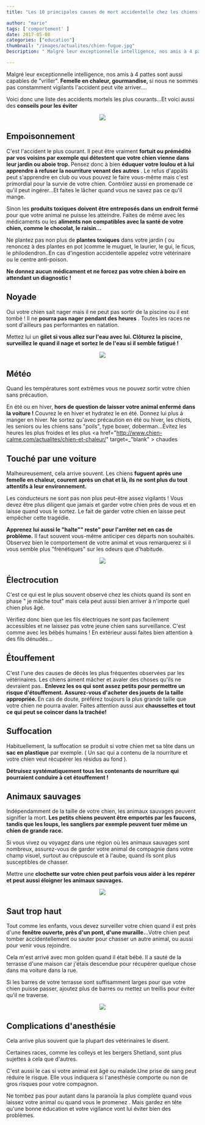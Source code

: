 ```yaml
---
title: "Les 10 principales causes de mort accidentelle chez les chiens : comment les prévenir ?   "

author: "marie"
tags: ['comportement' ]
date: 2017-05-08
categories: ["education"]
thumbnail: "/images/actualites/chien-fugue.jpg"
Description: " Malgré leur exceptionnelle intelligence, nos amis à 4 pattes sont aussi capables de vriller. Femelle en chaleur, gourmandise, si nous ne sommes pas constamment vigilants l'accident peut vite arriver....Voici donc une liste des accidents mortels les plus courants...Et voici aussi des conseils pour les éviter "

---
```


Malgré leur exceptionnelle intelligence, nos amis à 4 pattes sont aussi capables de "vriller". <b>Femelle en chaleur, gourmandise, </b>si nous ne sommes pas constamment vigilants l'accident peut vite arriver....

Voici donc une liste des accidents mortels les plus courants...Et voici aussi des <b>conseils pour les éviter</b>

<p align="center"><img src="/images/actualites/danger-chien.jpg" class="img-responsive"></p>




## Empoisonnement ##

C'est l'accident le plus courant. Il peut être vraiment <b> fortuit ou prémédité par vos voisins par exemple qui détestent que votre chien vienne dans leur jardin ou aboie trop. </b>
Pensez donc à bien <b>éduquer votre loulou et à lui apprendre à refuser la nourriture venant des autres</b> . Le refus d'appâts peut s'apprendre en club ou vous pouvez le faire vous-même mais c'est primordial pour la survie de votre chien. Contrôlez aussi en promenade ce qu'il peut ingérer...Et faites le lâcher quand vous ne savez pas ce qu'il mange.

Sinon les <b>produits toxiques doivent être entreposés dans un endroit fermé</b> pour que votre animal ne puisse les atteindre. Faites de même avec les médicaments ou les <b>aliments non compatibles avec la santé de votre chien, comme le chocolat, le raisin...</b>

Ne plantez pas non plus de <b>plantes toxiques</b> dans votre jardin ( ou renoncez à des plantes en pot )comme le muguet, le laurier, le gui, le ficus, le philodendron..En cas d'ingestion accidentelle appelez votre vétérinaire  ou le centre anti-poison.

<b>Ne donnez aucun médicament et ne forcez pas votre chien à boire en attendant un diagnostic !</b>





## Noyade ##

Oui votre chien sait nager mais il ne peut pas sortir de la piscine ou il est tombé ! Il ne <b>pourra pas nager pendant des heures</b> . Toutes les races ne sont d'ailleurs pas performantes en natation.

Mettez lui un <b>gilet si vous allez sur l'eau avec lui. Clôturez la piscine, surveillez le quand il nage et sortez le de l'eau si il semble fatigué !</b>


<p align="center"><img src="/images/actualites/gilet-chien.jpg" class="img-responsive"></p>

## Météo ##
Quand les températures sont extrêmes vous ne pouvez sortir votre chien sans précaution.

En été ou en hiver, <b> hors de question de laisser votre animal enfermé dans la voiture !</b> Couvrez le en hiver et hydratez le en été. Donnez lui plus à manger en hiver. Ne sortez qu'avec précaution en été ou hiver, les chiots, les seniors ou les chiens sans "poils", type boxer, doberman...Évitez les heures les plus froides et les plus <a href="http://www.chien-calme.com/actualites/chien-et-chaleur/" target=_"blank" > chaudes </a>




## Touché par une voiture  ##

Malheureusement, cela arrive souvent. Les chiens <b>fuguent après une femelle en chaleur, courent après un chat et là, ils ne sont plus du tout attentifs à leur environnement.</b>

Les conducteurs ne sont pas non plus peut-être assez vigilants ! Vous devez être plus diligent que jamais et garder votre chien près de vous et en laisse quand vous le sortez. Le fait de garder votre chien en laisse peut empêcher cette tragédie.

<b>Apprenez lui aussi le "halte"" reste" pour l'arrêter net en cas de problème.</b> Il faut souvent vous-même anticiper ces départs non souhaités. Observez bien le comportement de votre animal et vous remarquerez si il vous semble plus "frénétiques" sur les odeurs que d'habitude.


<p align="center"><img src="/images/actualites/comportamento-predateur.jpg" class="img-responsive"></p>


## Électrocution ##


C'est ce qui est le plus souvent observé chez les chiots quand ils sont en phase " je mâche tout" mais cela peut aussi bien arriver à n'importe quel chien plus âgé.

Vérifiez donc bien que les fils électriques ne sont pas facilement accessibles et ne laissez pas votre jeune chien sans surveillance. C'est comme avec les bébés humains ! En extérieur aussi faites bien attention à des fils dénudés...

## Étouffement ##

C'est l'une des causes de décès les plus fréquentes observées par les vétérinaires.
 Les chiens aiment mâcher et avaler des choses qu'ils ne devraient pas..<b> Enlevez les os qui sont assez petits pour permettre un risque d'étouffement.</b>
  <b>Assurez-vous d'acheter des jouets de la taille appropriée. </b> En cas de doute, préférez toujours la plus grande taille que votre chien ne pourra avaler. Faites attention aussi aux <b>chaussettes  et tout ce qui peut se coincer dans la trachée!</b>

<h2>  Suffocation </h2>

  Habituellement, la suffocation se produit si votre chien met sa tête dans un <b>sac en plastique</b> par exemple. ( Un sac qui a contenu de la nourriture et votre chien veut récupérer les résidus au fond ).

   <b>Détruisez systématiquement tous les contenants de nourriture qui pourraient conduire à cet étouffement !</b>

 <h2>  Animaux sauvages </h2>

 Indépendamment de la taille de votre chien, les animaux sauvages peuvent signifier la mort. <b>Les petits chiens peuvent être emportés par les faucons, tandis que les loups, les sangliers par exemple peuvent tuer même un chien de grande race. </b>

 Si vous vivez ou voyagez dans une région où les animaux sauvages sont nombreux, assurez-vous de garder votre animal de compagnie dans votre champ visuel, surtout au crépuscule et à l'aube, quand ils sont plus susceptibles  de chasser.

 Mettre une <b>clochette sur votre chien peut parfois vous aider à les repérer et peut aussi éloigner les animaux sauvages. </b>

<p align="center"><img src="/images/actualites/sanglier-chien-.jpg" class="img-responsive"></p>

<h2> Saut trop haut </h2>

Tout comme les enfants, vous devez surveiller votre chien quand il est près d'une <b>fenêtre ouverte, près d'un pont, d'une muraille.</b>..Votre chien peut tomber accidentellement ou sauter pour chasser un autre animal, ou aussi pour venir vous rejoindre.

Cela m'est arrivé avec mon golden quand il était bébé. Il a sauté de la terrasse d'une maison car j'étais descendue pour récupérer quelque chose dans ma voiture dans la rue.

Si les barres de votre terrasse sont suffisamment larges pour que votre chien puisse passer, ajoutez plus de barres ou mettez un treillis pour éviter qu'il ne traverse.

<p align="center"><img src="/images/actualites/chienetsaut.jpg" class="img-responsive"></p>

<h2> Complications d'anesthésie </h2>
Cela arrive plus souvent que la plupart des vétérinaires le disent.

Certaines races, comme les colleys et les bergers Shetland, sont plus sujettes à cela que d'autres.

C'est aussi le cas si votre animal est âgé ou malade.Une prise de sang peut réduire le risque. Elle vous indiquera si l'anesthésie comporte ou non de gros risques pour votre compagnon.

Ne tombez pas pour autant dans la paranoïa la plus complète quand vous laissez votre animal ou quand vous le promenez . Mais gardez en tête qu'une bonne éducation et votre vigilance vont lui éviter bien des problèmes.